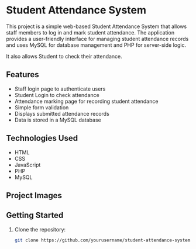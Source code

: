 # Student Attendance System

This project is a simple web-based Student Attendance System that allows staff members to log in and mark student attendance. The application provides a user-friendly interface for managing student attendance records and uses MySQL for database management and PHP for server-side logic.

It also allows Student to check their attendance.

## Features

- Staff login page to authenticate users
- Student Login to check attendance
- Attendance marking page for recording student attendance
- Simple form validation
- Displays submitted attendance records
- Data is stored in a MySQL database

## Technologies Used

- HTML
- CSS
- JavaScript
- PHP
- MySQL

## Project Images




## Getting Started

1. Clone the repository:
   ```bash
   git clone https://github.com/yourusername/student-attendance-system.git
